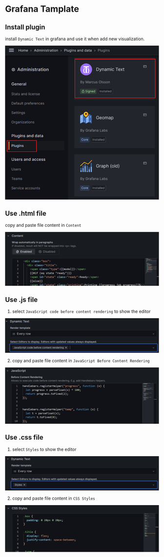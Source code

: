 # Grafana Tamplate

## Install plugin

install `Dynamic Text` in grafana and use it when add new visualization.

![plugin.png](../docs/plugin.png)



## Use .html file

copy and paste file content in `Content`

![content.png](../docs/content.png)



## Use .js file

1. select `JavaScript code before content rendering` to show the editor

![js-before1.png](../docs/js-before1.png)

2. copy and paste file content in `JavaScript Before Content Rendering`

![js-before2.png](../docs/js-before2.png)



## Use .css file

1. select `Styles` to show the editor

![style1.png](../docs/style1.png)

2. copy and paste file content in `CSS Styles`

![style2.png](../docs/style2.png)
